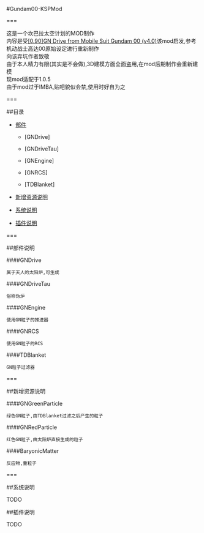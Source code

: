 #Gundam00-KSPMod

===

这是一个坎巴拉太空计划的MOD制作  
内容是受[[0.90]GN Drive from Mobile Suit Gundam 00 (v4.0)](http://forum.kerbalspaceprogram.com/index.php?/topic/84006-090gn-drive-from-mobile-suit-gundam-00-v40/ "[0.90]GN Drive from Mobile Suit Gundam 00 (v4.0)")该mod启发,参考机动战士高达00原始设定进行重新制作  
向该弃坑作者致敬  
由于本人精力有限(其实是不会做),3D建模方面全面盗用,在mod后期制作会重新建模  
现mod适配于1.0.5  
由于mod过于IMBA,贴吧貌似会禁,使用时好自为之  

===

##<a name="index"/>目录
* [部件](#part)

	* [GNDrive]

	* [GNDriveTau]

	* [GNEngine]

	* [GNRCS]

	* [TDBlanket]

* [新增资源说明](#resource)

* [系统说明](#system)

* [插件说明](#plugin)

===


<a name="part"/>

##部件说明

####GNDrive

	属于天人的太阳炉,可生成

####GNDriveTau

	俗称伪炉

####GNEngine

	使用GN粒子的推进器

####GNRCS

	使用GN粒子的RCS

####TDBlanket

	GN粒子过滤器

===


<a name="resource"/>

##新增资源说明

####GNGreenParticle

	绿色GN粒子,由TDBlanket过滤之后产生的粒子  

####GNRedParticle

	红色GN粒子,由太阳炉直接生成的粒子

####BaryonicMatter

	反应物,重粒子


===

<a name="system"/>

##系统说明

TODO  


<a name="plugin"/>

##插件说明

TODO  
